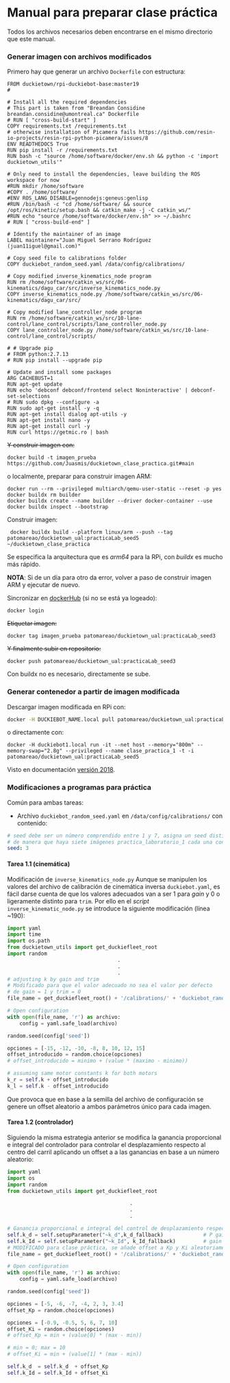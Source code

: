 # Manual para preparar clase práctica
Todos los archivos necesarios deben encontrarse en el mismo directorio que este manual.

### Generar imagen con archivos modificados
Primero hay que generar un archivo `Dockerfile` con estructura:
```docker
FROM duckietown/rpi-duckiebot-base:master19
#

# Install all the required dependencies
# This part is taken from "Breandan Considine breandan.considine@umontreal.ca" Dockerfile
# RUN [ "cross-build-start" ]
COPY requirements.txt /requirements.txt
# otherwise installation of Picamera fails https://github.com/resin-io-projects/resin-rpi-python-picamera/issues/8
ENV READTHEDOCS True
RUN pip install -r /requirements.txt
RUN bash -c "source /home/software/docker/env.sh && python -c 'import duckietown_utils'"

# Only need to install the dependencies, leave building the ROS workspace for now
#RUN mkdir /home/software
#COPY . /home/software/
#ENV ROS_LANG_DISABLE=gennodejs:geneus:genlisp
#RUN /bin/bash -c "cd /home/software/ && source /opt/ros/kinetic/setup.bash && catkin_make -j -C catkin_ws/"
#RUN echo "source /home/software/docker/env.sh" >> ~/.bashrc
# RUN [ "cross-build-end" ]

# Identify the maintainer of an image
LABEL maintainer="Juan Miguel Serrano Rodríguez (juan11iguel@gmail.com)"

# Copy seed file to calibrations folder 
COPY duckiebot_random_seed.yaml /data/config/calibrations/

# Copy modified inverse_kinematics_node program
RUN rm /home/software/catkin_ws/src/06-kinematics/dagu_car/src/inverse_kinematics_node.py
COPY inverse_kinematics_node.py /home/software/catkin_ws/src/06-kinematics/dagu_car/src/

# Copy modified lane_controller_node program
RUN rm /home/software/catkin_ws/src/10-lane-control/lane_control/scripts/lane_controller_node.py
COPY lane_controller_node.py /home/software/catkin_ws/src/10-lane-control/lane_control/scripts/

# # Upgrade pip
# FROM python:2.7.13
# RUN pip install --upgrade pip

# Update and install some packages
ARG CACHEBUST=1 
RUN apt-get update
RUN echo 'debconf debconf/frontend select Noninteractive' | debconf-set-selections
# RUN sudo dpkg --configure -a
RUN sudo apt-get install -y -q
RUN apt-get install dialog apt-utils -y
RUN apt-get install nano -y
RUN apt-get install curl -y
RUN curl https://getmic.ro | bash
```

~~Y construir imagen con:~~
```shell
docker build -t imagen_prueba https://github.com/Juasmis/duckietown_clase_practica.git#main
```

o localmente, preparar para construir imagen ARM:
```docker
docker run --rm --privileged multiarch/qemu-user-static --reset -p yes 
docker buildx rm builder
docker buildx create --name builder --driver docker-container --use  
docker buildx inspect --bootstrap
```
Construir imagen:
```shell
 docker buildx build --platform linux/arm --push --tag patomareao/duckietown_ual:practicaLab_seed5 ~/duckietown_clase_practica
```
Se especifica la arquitectura que es *arm64* para la RPi, con *buildx* es mucho más rápido.

**NOTA**: Si de un día para otro da error, volver a paso de construir imagen ARM y ejecutar de nuevo.

Sincronizar en [dockerHub](https://hub.docker.com/) (si no se está ya logeado):
```shell
docker login
```
~~Etiquetar imagen:~~
```shell
docker tag imagen_prueba patomareao/duckietown_ual:practicaLab_seed3
```
~~Y finalmente subir en repositorio:~~
```shell
docker push patomareao/duckietown_ual:practicaLab_seed3
```
Con buildx no es necesario, directamente se sube.

### Generar contenedor a partir de imagen modificada
Descargar imagen modificada en RPi con:
```bash
docker -H DUCKIEBOT_NAME.local pull patomareao/duckietown_ual:practicaLab_seed5
```

o directamente con:
```docker
docker -H duckiebot1.local run -it --net host --memory="800m" --memory-swap="2.8g" --privileged --name clase_practica_1 -t -i patomareao/duckietown_ual:practicaLab_seed5
```
Visto en documentación [versión 2018](https://docs.duckietown.org/DT18/opmanual_duckiebot/out/demo_lane_following.html).

### Modificaciones a programas para práctica
Común para ambas tareas:
- Archivo `duckiebot_random_seed.yaml`  en `/data/config/calibrations/` con contenido:
```yaml
# seed debe ser un número comprendido entre 1 y 7, asigna un seed distinto a cada imagen practica_laboratorio
# de manera que haya siete imágenes practica_laboratorio_1 cada una con un seed distinto
seed: 3
```

#### Tarea 1.1 (cinemática)
Modificación de `inverse_kinematics_node.py`
Aunque se manipulen los valores del archivo de calibración de cinemática inversa  `duckiebot.yaml`, es fácil darse cuenta de que los valores adecuados van a ser 1 para *gain* y 0 o ligeramente distinto para `trim`. Por ello en el *script* `inverse_kinematic_node.py` se introduce la siguiente modificación (línea ~190):
```python
import yaml
import time
import os.path
from duckietown_utils import get_duckiefleet_root
import random
									.
									.
									.
# adjusting k by gain and trim
# Modificado para que el valor adecuado no sea el valor por defecto 
# de gain = 1 y trim = 0 
file_name = get_duckiefleet_root() + '/calibrations/' + 'duckiebot_random_seed' + ".yaml"

# Open configuration
with open(file_name, 'r') as archivo:
	config = yaml.safe_load(archivo)

random.seed(config['seed'])

opciones = [-15, -12, -10, -8, 8, 10, 12, 15]
offset_introducido = random.choice(opciones)
# offset_introducido = minimo + (value * (maximo - minimo))

# assuming same motor constants k for both motors
k_r = self.k + offset_introducido
k_l = self.k - offset_introducido
```
Que provoca que en base a la semilla del archivo de configuración se genere un offset aleatorio a ambos parámetros único para cada imagen.

#### Tarea 1.2 (controlador)
Siguiendo la misma estrategia anterior se modifica la ganancia proporcional e integral del controlador para controlar el desplazamiento respecto al centro del carril aplicando un offset a a las ganancias en base a un número aleatorio:
```python
import yaml
import os
import random
from duckietown_utils import get_duckiefleet_root

										.
										.
										.

# Ganancia proporcional e integral del control de desplazamiento respecto a centro de carril
self.k_d = self.setupParameter("~k_d",k_d_fallback)             # P gain for d
self.k_Id = self.setupParameter("~k_Id", k_Id_fallback)         # gain for integrator of d
# MODIFICADO para clase práctica, se añade offset a Kp y Ki aleatoriamente en base a semilla
file_name = get_duckiefleet_root() + '/calibrations/' + 'duckiebot_random_seed' + ".yaml"

# Open configuration
with open(file_name, 'r') as archivo:
	config = yaml.safe_load(archivo)

random.seed(config['seed'])

opciones = [-5, -6, -7, -4, 2, 3, 3.4]
offset_Kp = random.choice(opciones)

opciones = [-0.9, -0.5, 5, 6, 7, 10]
offset_Ki = random.choice(opciones)
# offset_Kp = min + (value[0] * (max - min))

# min = 0; max = 10
# offset_Ki = min + (value[1] * (max - min))

self.k_d  = self.k_d  + offset_Kp
self.k_Id = self.k_Id + offset_Ki
```


